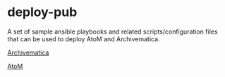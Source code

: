 # deploy-pub

A set of sample ansible playbooks and related scripts/configuration
files that can be used to deploy AtoM and Archivematica.

[Archivematica](archivematica/README.md)

[AtoM](atom/README.md)
